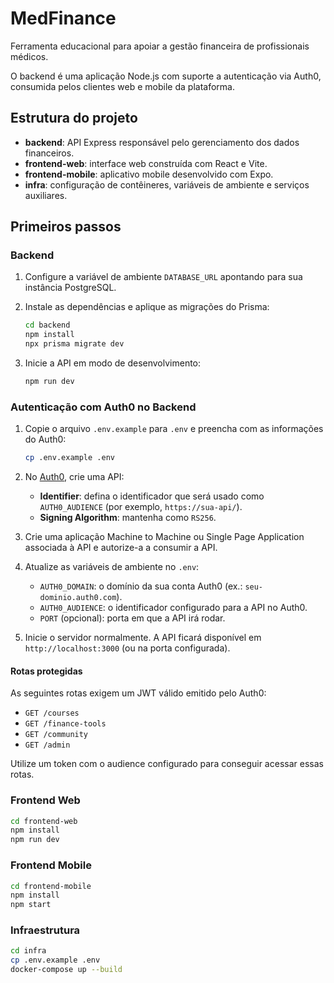 # MedFinance

Ferramenta educacional para apoiar a gestão financeira de profissionais médicos.

O backend é uma aplicação Node.js com suporte a autenticação via Auth0, consumida pelos clientes web e mobile da plataforma.

## Estrutura do projeto

- **backend**: API Express responsável pelo gerenciamento dos dados financeiros.
- **frontend-web**: interface web construída com React e Vite.
- **frontend-mobile**: aplicativo mobile desenvolvido com Expo.
- **infra**: configuração de contêineres, variáveis de ambiente e serviços auxiliares.

## Primeiros passos

### Backend

1. Configure a variável de ambiente `DATABASE_URL` apontando para sua instância PostgreSQL.
2. Instale as dependências e aplique as migrações do Prisma:

   ```bash
   cd backend
   npm install
   npx prisma migrate dev
   ```

3. Inicie a API em modo de desenvolvimento:

   ```bash
   npm run dev
   ```

### Autenticação com Auth0 no Backend

1. Copie o arquivo `.env.example` para `.env` e preencha com as informações do Auth0:

   ```bash
   cp .env.example .env
   ```

2. No [Auth0](https://auth0.com/), crie uma API:
   - **Identifier**: defina o identificador que será usado como `AUTH0_AUDIENCE` (por exemplo, `https://sua-api/`).
   - **Signing Algorithm**: mantenha como `RS256`.

3. Crie uma aplicação Machine to Machine ou Single Page Application associada à API e autorize-a a consumir a API.

4. Atualize as variáveis de ambiente no `.env`:
   - `AUTH0_DOMAIN`: o domínio da sua conta Auth0 (ex.: `seu-dominio.auth0.com`).
   - `AUTH0_AUDIENCE`: o identificador configurado para a API no Auth0.
   - `PORT` (opcional): porta em que a API irá rodar.

5. Inicie o servidor normalmente. A API ficará disponível em `http://localhost:3000` (ou na porta configurada).

#### Rotas protegidas

As seguintes rotas exigem um JWT válido emitido pelo Auth0:

- `GET /courses`
- `GET /finance-tools`
- `GET /community`
- `GET /admin`

Utilize um token com o audience configurado para conseguir acessar essas rotas.

### Frontend Web

```bash
cd frontend-web
npm install
npm run dev
```

### Frontend Mobile

```bash
cd frontend-mobile
npm install
npm start
```

### Infraestrutura

```bash
cd infra
cp .env.example .env
docker-compose up --build
```
